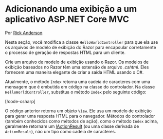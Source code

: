 # <a name="adding-a-view-to-an-aspnet-core-mvc-app"></a>Adicionando uma exibição a um aplicativo ASP.NET Core MVC

Por [Rick Anderson](https://twitter.com/RickAndMSFT)

Nesta seção, você modifica a classe `HelloWorldController` para que ela use os arquivos de modelo de exibição do Razor para encapsular corretamente o processo de geração de respostas HTML para um cliente.

Crie um arquivo de modelo de exibição usando o Razor. Os modelos de exibição baseados no Razor têm uma extensão de arquivo *.cshtml*. Eles fornecem uma maneira elegante de criar a saída HTML usando o C#.

Atualmente, o método `Index` retorna uma cadeia de caracteres com uma mensagem que é embutida em código na classe do controlador. Na classe `HelloWorldController`, substitua o método `Index` pelo seguinte código:

[!code-csharp[](../../tutorials/first-mvc-app/start-mvc/sample/MvcMovie/Controllers/HelloWorldController.cs?name=snippet_4)]

O código anterior retorna um objeto `View`. Ele usa um modelo de exibição para gerar uma resposta HTML para o navegador. Métodos do controlador (também conhecidos como métodos de ação), como o método `Index` acima, geralmente retornam um [IActionResult](/dotnet/api/microsoft.aspnetcore.mvc.iactionresult) (ou uma classe derivada de `ActionResult`), não um tipo como cadeia de caracteres.
